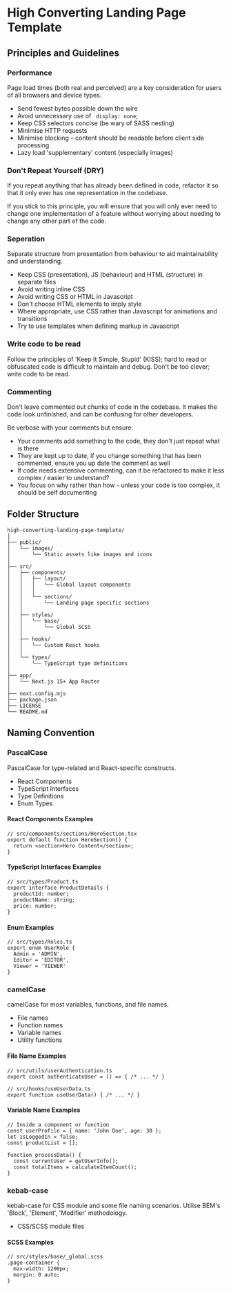 # High Converting Landing Page Template

## Principles and Guidelines

### Performance

Page load times (both real and perceived) are a key consideration for users of all browsers and device types.

- Send fewest bytes possible down the wire
- Avoid unnecessary use of ` display: none`;
- Keep CSS selectors concise (be wary of SASS nesting)
- Minimise HTTP requests
- Minimise blocking – content should be readable before client side processing
- Lazy load 'supplementary' content (especially images)

### Don't Repeat Yourself (DRY)

If you repeat anything that has already been defined in code, refactor it so that it only ever has one representation in the codebase.

If you stick to this principle, you will ensure that you will only ever need to change one implementation of a feature without worrying about needing to change any other part of the code.

### Seperation

Separate structure from presentation from behaviour to aid maintainability and understanding.

- Keep CSS (presentation), JS (behaviour) and HTML (structure) in separate files
- Avoid writing inline CSS
- Avoid writing CSS or HTML in Javascript
- Don't choose HTML elements to imply style
- Where appropriate, use CSS rather than Javascript for animations and transitions
- Try to use templates when defining markup in Javascript

### Write code to be read

Follow the principles of 'Keep It Simple, Stupid' (KISS); hard to read or obfuscated code is difficult to maintain and debug. Don't be too clever; write code to be read.

### Commenting

Don't leave commented out chunks of code in the codebase. It makes the code look unfinished, and can be confusing for other developers.

Be verbose with your comments but ensure:

- Your comments add something to the code, they don't just repeat what is there
- They are kept up to date, if you change something that has been commented, ensure you up date the comment as well
- If code needs extensive commenting, can it be refactored to make it less complex / easier to understand?
- You focus on why rather than how - unless your code is too complex, it should be self documenting

## Folder Structure

```
high-converting-landing-page-template/
│
├── public/
│   └── images/
│       └── Static assets like images and icons
│
├── src/
│   ├── components/
│   │   ├── layout/
│   │   │   └── Global layout components
│   │   │
│   │   └── sections/
│   │       └── Landing page specific sections
│   │
│   ├── styles/
│   │   └── base/
│   │       └── Global SCSS
│   │
│   ├── hooks/
│   │   └── Custom React hooks
│   │
│   └── types/
│       └── TypeScript type definitions
│
├── app/
│   └── Next.js 15+ App Router
│
├── next.config.mjs
├── package.json
├── LICENSE
└── README.md
```

## Naming Convention

### PascalCase

PascalCase for type-related and React-specific constructs.

- React Components
- TypeScript Interfaces
- Type Definitions
- Enum Types

#### React Components Examples

```
// src/components/sections/HeroSection.tsx
export default function HeroSection() {
  return <section>Hero Content</section>;
}
```

#### TypeScript Interfaces Examples

```
// src/types/Product.ts
export interface ProductDetails {
  productId: number;
  productName: string;
  price: number;
}
```

#### Enum Examples

```
// src/types/Roles.ts
export enum UserRole {
  Admin = 'ADMIN',
  Editor = 'EDITOR',
  Viewer = 'VIEWER'
}
```

### camelCase

camelCase for most variables, functions, and file names.

- File names
- Function names
- Variable names
- Utility functions

#### File Name Examples

```
// src/utils/userAuthentication.ts
export const authenticateUser = () => { /* ... */ }

// src/hooks/useUserData.ts
export function useUserData() { /* ... */ }
```

#### Variable Name Examples

```
// Inside a component or function
const userProfile = { name: 'John Doe', age: 30 };
let isLoggedIn = false;
const productList = [];

function processData() {
  const currentUser = getUserInfo();
  const totalItems = calculateItemCount();
}
```

### kebab-case

kebab-case for CSS module and some file naming scenarios.
Utilise BEM's 'Block', 'Element', 'Modifier' methodology.

- CSS/SCSS module files

#### SCSS Examples

```
// src/styles/base/_global.scss
.page-container {
  max-width: 1200px;
  margin: 0 auto;
}
```
